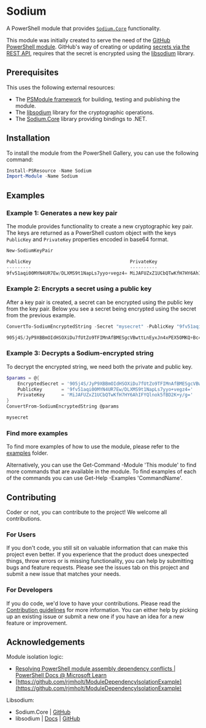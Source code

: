 # Sodium

A PowerShell module that provides [`Sodium.Core`](https://github.com/ektrah/libsodium-core) functionality.

This module was initially created to serve the need of the [GitHub PowerShell module](https://github.com/PSModule/GitHub).
GitHub's way of creating or updating [secrets via the REST API](https://docs.github.com/en/rest/guides/encrypting-secrets-for-the-rest-api?apiVersion=2022-11-28#example-encrypting-a-secret-using-c),
requires that the secret is encrypted using the [libsodium](https://github.com/jedisct1/libsodium) library.

## Prerequisites

This uses the following external resources:
- The [PSModule framework](https://github.com/PSModule) for building, testing and publishing the module.
- The [libsodium](https://github.com/jedisct1/libsodium) library for the cryptographic operations.
- The [Sodium.Core](https://github.com/ektrah/libsodium-core) library providing bindings to .NET.

## Installation

To install the module from the PowerShell Gallery, you can use the following command:

```powershell
Install-PSResource -Name Sodium
Import-Module -Name Sodium
```

## Examples

### Example 1: Generates a new key pair

The module provides functionality to create a new cryptographic key pair.
The keys are returned as a PowerShell custom object with the keys `PublicKey` and `PrivateKey` properties encoded in base64 format.

```powershell
New-SodiumKeyPair

PublicKey                                    PrivateKey
---------                                    ----------
9fv51aqi00MYN4UR7Ew/DLXMS9t1NapLs7yyo+vegz4= MiJAFUZxZ1UCbQTwKfH7HY6AhIFYQlnok5fBD2K+y/g=
```

### Example 2: Encrypts a secret using a public key

After a key pair is created, a secret can be encrypted using the public key from the key pair.
Below you see a secret being encrypted using the secret from the previous example.

```powershell
ConvertTo-SodiumEncryptedString -Secret "mysecret" -PublicKey "9fv51aqi00MYN4UR7Ew/DLXMS9t1NapLs7yyo+vegz4="

905j4S/JyP9XBBmOIdHSOXiDu7fUtZo9TFIMnAfBMESgcVBwttLnEyxJn4xPEX5OMKQ+Bc4P6Hg=
```

### Example 3: Decrypts a Sodium-encrypted string

To decrypt the encrypted string, we need both the private and public key.

```powershell
$params = @{
    EncryptedSecret = '905j4S/JyP9XBBmOIdHSOXiDu7fUtZo9TFIMnAfBMESgcVBwttLnEyxJn4xPEX5OMKQ+Bc4P6Hg='
    PublicKey       = '9fv51aqi00MYN4UR7Ew/DLXMS9t1NapLs7yyo+vegz4='
    PrivateKey      = 'MiJAFUZxZ1UCbQTwKfH7HY6AhIFYQlnok5fBD2K+y/g='
}
ConvertFrom-SodiumEncryptedString @params

mysecret
```

### Find more examples

To find more examples of how to use the module, please refer to the [examples](examples) folder.

Alternatively, you can use the Get-Command -Module 'This module' to find more commands that are available in the module.
To find examples of each of the commands you can use Get-Help -Examples 'CommandName'.

## Contributing

Coder or not, you can contribute to the project! We welcome all contributions.

### For Users

If you don't code, you still sit on valuable information that can make this project even better. If you experience that the
product does unexpected things, throw errors or is missing functionality, you can help by submitting bugs and feature requests.
Please see the issues tab on this project and submit a new issue that matches your needs.

### For Developers

If you do code, we'd love to have your contributions. Please read the [Contribution guidelines](CONTRIBUTING.md) for more information.
You can either help by picking up an existing issue or submit a new one if you have an idea for a new feature or improvement.

## Acknowledgements

Module isolation logic:

- [Resolving PowerShell module assembly dependency conflicts | PowerShell Docs @ Microsoft Learn](https://learn.microsoft.com/en-us/powershell/scripting/dev-cross-plat/resolving-dependency-conflicts?view=powershell-7.4#more-robust-solutions)
- [https://github.com/rjmholt/ModuleDependencyIsolationExample](https://github.com/rjmholt/ModuleDependencyIsolationExample)

Libsodium:

- Sodium.Core | [GitHub](https://github.com/ektrah/libsodium-core)
- libsodium | [Docs](https://doc.libsodium.org/) | [GitHub](https://github.com/jedisct1/libsodium)
